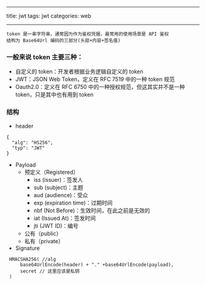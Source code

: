 
---
title: jwt
tags: jwt
categories: web

--- 
```
token 是一串字符串，通常因为作为鉴权凭据，最常用的使用场景是 API 鉴权
结构为 Base64Url 编码的三部分(头部+内容+签名值)
```

### 一般来说 token 主要三种：
+ 自定义的 token：开发者根据业务逻辑自定义的 token
+ JWT：JSON Web Token，定义在 RFC 7519 中的一种 token 规范
+ Oauth2.0：定义在 RFC 6750 中的一种授权规范，但这其实并不是一种 token，只是其中也有用到 token


### 结构
+ header
```
{
  "alg": "HS256",
  "typ": "JWT"
}
```
+ Payload
    + 预定义（Registered）
        + iss (issuer)：签发人
        + sub (subject)：主题
        + aud (audience)：受众
        + exp (expiration time)：过期时间
        + nbf (Not Before)：生效时间，在此之前是无效的
        + iat (Issued At)：签发时间
        + jti (JWT ID)：编号 
    + 公有（public）
    + 私有（private） 
+ Signature
```
 HMACSHA256( //alg
     base64UrlEncode(header) + "." +base64UrlEncode(payload),
     secret // 这里应该是私钥
 )
```